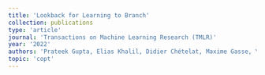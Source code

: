 ```yaml
---
title: 'Lookback for Learning to Branch'
collection: publications
type: 'article'
journal: 'Transactions on Machine Learning Research (TMLR)'
year: '2022'
authors: 'Prateek Gupta, Elias Khalil, Didier Chételat, Maxime Gasse, Yoshua Bengio, Andrea Lodi, Mudigonda Pawan Kumar'
topic: 'copt'
---
```

